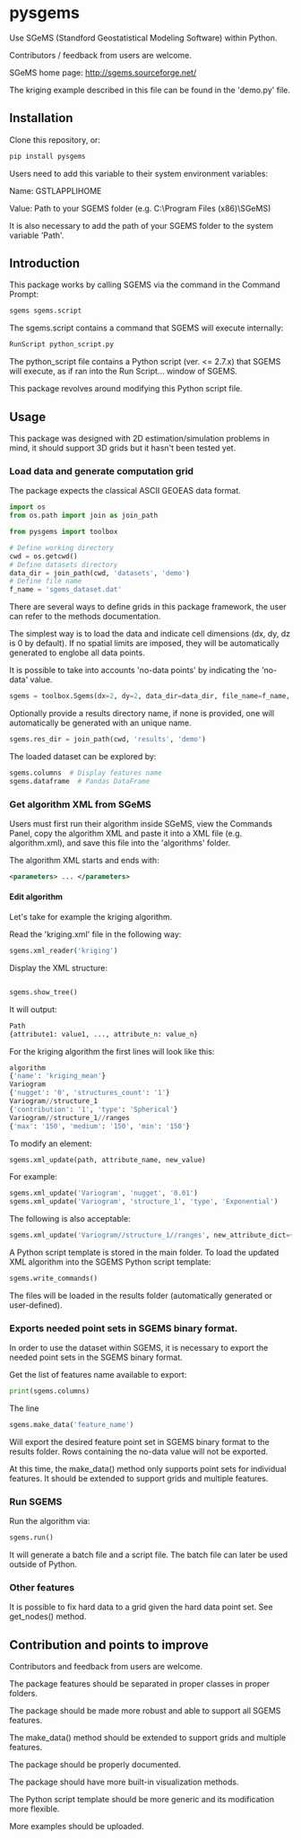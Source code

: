 # pysgems 
Use SGeMS (Standford Geostatistical Modeling Software) within Python.

Contributors / feedback from users are welcome.

SGeMS home page: http://sgems.sourceforge.net/

The kriging example described in this file can be found in the 'demo.py' file.

## Installation

Clone this repository, or:

```bash
pip install pysgems
```

Users need to add this variable to their system environment variables:

Name: GSTLAPPLIHOME

Value: Path to your SGEMS folder (e.g. C:\Program Files (x86)\SGeMS)

It is also necessary to add the path of your SGEMS folder to the system variable 'Path'.

## Introduction

This package works by calling SGEMS via the command in the Command Prompt:
```bash
sgems sgems.script
```

The sgems.script contains a command that SGEMS will execute internally:

```bash
RunScript python_script.py
```

The python_script file contains a Python script (ver. <= 2.7.x) that SGEMS will execute, as if ran into the Run Script... window of SGEMS.

This package revolves around modifying this Python script file.

## Usage

This package was designed with 2D estimation/simulation problems in mind, it should support 3D grids but it hasn't been tested yet.

### Load data and generate computation grid

The package expects the classical ASCII GEOEAS data format.

```python
import os
from os.path import join as join_path

from pysgems import toolbox

# Define working directory
cwd = os.getcwd()
# Define datasets directory
data_dir = join_path(cwd, 'datasets', 'demo')
# Define file name
f_name = 'sgems_dataset.dat'
```

There are several ways to define grids in this package framework, the user can refer to the methods documentation.

The simplest way is to load the data and indicate cell dimensions (dx, dy, dz is 0 by default). If no spatial limits are imposed, they will be automatically generated to englobe all data points.

It is possible to take into accounts 'no-data points' by indicating the 'no-data' value.

```python
sgems = toolbox.Sgems(dx=2, dy=2, data_dir=data_dir, file_name=f_name, nodata=-999)
```

Optionally provide a results directory name, if none is provided, one will automatically be generated with an unique name.

```python
sgems.res_dir = join_path(cwd, 'results', 'demo')
```

The loaded dataset can be explored by:

```python
sgems.columns  # Display features name
sgems.dataframe  # Pandas DataFrame
```

### Get algorithm XML from SGeMS
Users must first run their algorithm inside SGeMS, view the Commands Panel, copy the algorithm XML and paste it into a XML file (e.g. algorithm.xml), and save this file into the 'algorithms' folder.

The algorithm XML starts and ends with:
```xml
<parameters> ... </parameters>
```

#### Edit algorithm

Let's take for example the kriging algorithm.

Read the 'kriging.xml' file in the following way:

```python
sgems.xml_reader('kriging')

```

Display the XML structure:

```python

sgems.show_tree()

```

It will output:

```python
Path
{attribute1: value1, ..., attribute_n: value_n}
```

For the kriging algorithm the first lines will look like this:

```python
algorithm
{'name': 'kriging_mean'}
Variogram
{'nugget': '0', 'structures_count': '1'}
Variogram//structure_1
{'contribution': '1', 'type': 'Spherical'}
Variogram//structure_1//ranges
{'max': '150', 'medium': '150', 'min': '150'}
```

To modify an element:

```python
sgems.xml_update(path, attribute_name, new_value)
```

For example:

```python
sgems.xml_update('Variogram', 'nugget', '0.01')
sgems.xml_update('Variogram', 'structure_1', 'type', 'Exponential')
```

The following is also acceptable:

```python
sgems.xml_update('Variogram//structure_1//ranges', new_attribute_dict={'max': '150', 'medium': '150', 'min': '150'})
```

A Python script template is stored in the main folder. To load the updated XML algorithm into the SGEMS Python script template:

```python
sgems.write_commands()
```

The files will be loaded in the results folder (automatically generated or user-defined).


### Exports needed point sets in SGEMS binary format.

In order to use the dataset within SGEMS, it is necessary to export the needed point sets in the SGEMS binary format.

Get the list of features name available to export:

```python
print(sgems.columns)
```

The line

```python
sgems.make_data('feature_name')
```

Will export the desired feature point set in SGEMS binary format to the results folder. Rows containing the no-data value will not be exported.

At this time, the make_data() method only supports point sets for individual features. It should be extended to support grids and multiple features.

### Run SGEMS

Run the algorithm via:

```python
sgems.run()
```

It will generate a batch file and a script file. The batch file can later be used outside of Python.

### Other features

It is possible to fix hard data to a grid given the hard data point set. See get_nodes() method.

## Contribution and points to improve

Contributors and feedback from users are welcome. 

The package features should be separated in proper classes in proper folders.

The package should be made more robust and able to support all SGEMS features.

The make_data() method should be extended to support grids and multiple features.

The package should be properly documented.

The package should have more built-in visualization methods.

The Python script template should be more generic and its modification more flexible.

More examples should be uploaded.
